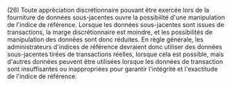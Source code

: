 (26) Toute appréciation discrétionnaire pouvant être exercée lors de la fourniture de données sous-jacentes ouvre la possibilité d'une manipulation de l'indice de référence. Lorsque les données sous-jacentes sont issues de transactions, la marge discrétionnaire est moindre, et les possibilités de manipulation des données sont donc réduites. En règle générale, les administrateurs d'indices de référence devraient donc utiliser des données sous-jacentes tirées de transactions réelles, lorsque cela est possible, mais d'autres données peuvent être utilisées lorsque les données de transaction sont insuffisantes ou inappropriées pour garantir l'intégrité et l'exactitude de l'indice de référence.